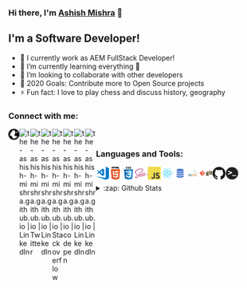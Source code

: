 ### Hi there, I'm [Ashish Mishra][website] 👋

## I'm a Software Developer!

- 🔭 I currently work as AEM FullStack Developer!
- 🌱 I’m currently learning everything 🤣
- 👯 I’m looking to collaborate with other developers
- 🥅 2020 Goals: Contribute more to Open Source projects
- ⚡ Fun fact: I love to play chess and discuss history, geography

### Connect with me:

[<img align="left" alt="the-ashish-mishra.github.io" width="22px" src="https://raw.githubusercontent.com/iconic/open-iconic/master/svg/globe.svg" />][website]
[<img align="left" alt="the-ashish-mishra.github.io | LinkedIn" width="22px" src="https://cdn.jsdelivr.net/npm/simple-icons@3.12.0/icons/adobe.svg" />][adobe]
[<img align="left" alt="the-ashish-mishra.github.io | Twitter" width="22px" src="https://cdn.jsdelivr.net/npm/simple-icons@v3/icons/twitter.svg" />][twitter]
[<img align="left" alt="the-ashish-mishra.github.io | LinkedIn" width="22px" src="https://cdn.jsdelivr.net/npm/simple-icons@v3/icons/linkedin.svg" />][linkedin]
[<img align="left" alt="the-ashish-mishra.github.io | Stackoverflow" width="22px" src="https://cdn.jsdelivr.net/npm/simple-icons@3.12.0/icons/stackoverflow.svg" />][stackoverflow]
[<img align="left" alt="the-ashish-mishra.github.io | codepen" width="22px" src="https://cdn.jsdelivr.net/npm/simple-icons@3.12.0/icons/gmail.svg" />][gmail]
[<img align="left" alt="the-ashish-mishra.github.io | LinkedIn" width="22px" src="https://cdn.jsdelivr.net/npm/simple-icons@3.12.0/icons/codepen.svg" />][codepen]
[<img align="left" alt="the-ashish-mishra.github.io | LinkedIn" width="22px" src="https://cdn.jsdelivr.net/npm/simple-icons@3.12.0/icons/github.svg" />][github]
<br />

### Languages and Tools:

[<img align="left" alt="Visual Studio Code" width="26px" src="https://raw.githubusercontent.com/github/explore/80688e429a7d4ef2fca1e82350fe8e3517d3494d/topics/visual-studio-code/visual-studio-code.png" />][website]
[<img align="left" alt="HTML5" width="26px" src="https://raw.githubusercontent.com/github/explore/80688e429a7d4ef2fca1e82350fe8e3517d3494d/topics/html/html.png" />][website]
[<img align="left" alt="CSS3" width="26px" src="https://raw.githubusercontent.com/github/explore/80688e429a7d4ef2fca1e82350fe8e3517d3494d/topics/css/css.png" />][website]
[<img align="left" alt="Sass" width="26px" src="https://raw.githubusercontent.com/github/explore/80688e429a7d4ef2fca1e82350fe8e3517d3494d/topics/sass/sass.png" />][website]
[<img align="left" alt="JavaScript" width="26px" src="https://raw.githubusercontent.com/github/explore/80688e429a7d4ef2fca1e82350fe8e3517d3494d/topics/javascript/javascript.png" />][website]
[<img align="left" alt="React" width="26px" src="https://raw.githubusercontent.com/github/explore/80688e429a7d4ef2fca1e82350fe8e3517d3494d/topics/react/react.png" />][website]
[<img align="left" alt="SQL" width="26px" src="https://raw.githubusercontent.com/github/explore/80688e429a7d4ef2fca1e82350fe8e3517d3494d/topics/sql/sql.png" />][website]
[<img align="left" alt="MySQL" width="26px" src="https://raw.githubusercontent.com/github/explore/80688e429a7d4ef2fca1e82350fe8e3517d3494d/topics/mysql/mysql.png" />][website]
[<img align="left" alt="Git" width="26px" src="https://raw.githubusercontent.com/github/explore/80688e429a7d4ef2fca1e82350fe8e3517d3494d/topics/git/git.png" />][website]
[<img align="left" alt="GitHub" width="26px" src="https://raw.githubusercontent.com/github/explore/78df643247d429f6cc873026c0622819ad797942/topics/github/github.png" />][website]
[<img align="left" alt="Terminal" width="26px" src="https://raw.githubusercontent.com/github/explore/80688e429a7d4ef2fca1e82350fe8e3517d3494d/topics/terminal/terminal.png" />][website]

<br />
<br />
<details>
  <summary>:zap: Github Stats</summary>

  <img align="left" alt="the ashish mishra Github Stats" src="https://github-readme-stats.codestackr.vercel.app/api?username=a-blank-slate&show_icons=true&hide_border=true" />

</details>

<br />
<br />

[website]: https://a-blank-slate.github.io
[twitter]: https://twitter.com/ashish_batman
[linkedin]: https://www.linkedin.com/in/ashishmishra19
[stackoverflow]: https://stackoverflow.com/users/7188713/ashish-mishra
[gmail]: mailto:ashishmishra037@gmail.com
[codepen]: https://codepen.io/ashishtwitting
[github]: https://github.com/a-blank-slate
[adobe]: https://experienceleaguecommunities.adobe.com/t5/user/viewprofilepage/user-id/14812471

<br />
<br />
